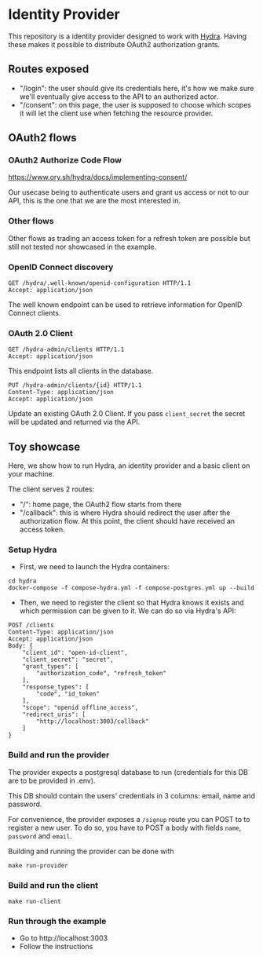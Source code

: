 # Identity Provider

This repository is a identity provider designed to work with [Hydra](https://www.ory.sh/hydra/docs/).
Having these makes it possible to distribute OAuth2 authorization grants.

## Routes exposed

- "/login": the user should give its credentials here, it's how we make sure we'll eventually give access to the API to an authorized actor.
- "/consent": on this page, the user is supposed to choose which scopes it will let the client use when fetching the resource provider.

## OAuth2 flows

### OAuth2 Authorize Code Flow

https://www.ory.sh/hydra/docs/implementing-consent/

Our usecase being to authenticate users and grant us access or not to our API, this is the one that we are the most interested in.

### Other flows

Other flows as trading an access token for a refresh token are possible but still not tested nor showcased in the example.

### OpenID Connect discovery

```
GET /hydra/.well-known/openid-configuration HTTP/1.1
Accept: application/json
```

The well known endpoint can be used to retrieve information for OpenID Connect clients.

### OAuth 2.0 Client

```
GET /hydra-admin/clients HTTP/1.1
Accept: application/json
```

This endpoint lists all clients in the database.

```
PUT /hydra-admin/clients/{id} HTTP/1.1
Content-Type: application/json
Accept: application/json
```

Update an existing OAuth 2.0 Client. If you pass `client_secret` the secret will be updated and returned via the API. 

## Toy showcase

Here, we show how to run Hydra, an identity provider and a basic client on your machine.

The client serves 2 routes:

- "/": home page, the OAuth2 flow starts from there
- "/callback": this is where Hydra should redirect the user after the authorization flow. At this point, the client should have received an access token.

### Setup Hydra

- First, we need to launch the Hydra containers:

```
cd hydra
docker-compose -f compose-hydra.yml -f compose-postgres.yml up --build
```

- Then, we need to register the client so that Hydra knows it exists and which permission can be given to it. We can do so via Hydra's API:

```
POST /clients
Content-Type: application/json
Accept: application/json
Body: {
    "client_id": "open-id-client",
    "client_secret": "secret",
    "grant_types": [
        "authorization_code", "refresh_token"
    ],
    "response_types": [
        "code", "id_token"
    ],
    "scope": "openid offline_access",
    "redirect_uris": [
        "http://localhost:3003/callback"
    ]
}
```

### Build and run the provider

The provider expects a postgresql database to run (credentials for this DB are to be provided in .env).

This DB should contain the users' credentials in 3 columns: email, name and password.

For convenience, the provider exposes a `/signup` route you can POST to to register a new user. To do so, you have to POST a body with fields `name`, `password` and `email`.

Building and running the provider can be done with

```
make run-provider
```

### Build and run the client

```
make run-client
```

### Run through the example

- Go to http://localhost:3003
- Follow the instructions
